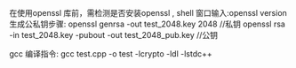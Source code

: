 在使用openssl 库前，需检测是否安装openssl , shell 窗口输入:openssl version 
生成公私钥步骤:
openssl genrsa -out test_2048.key 2048 //私钥
openssl rsa -in test_2048.key -pubout -out test_2048_pub.key //公钥

gcc 编译指令:
gcc test.cpp -o test  -lcrypto -ldl -lstdc++
